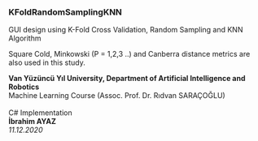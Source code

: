 <h3>KFoldRandomSamplingKNN</h3>
<p>GUI design using K-Fold Cross Validation, Random Sampling and KNN Algorithm</p>
<p>Square Cold, Minkowski (P = 1,2,3 ..) and Canberra distance metrics are also used in this study.</p>
<div>
<b>Van Yüzüncü Yıl University, Department of Artificial Intelligence and Robotics</b><br/>
Machine Learning Course (Assoc. Prof. Dr. Rıdvan SARAÇOĞLU)<br/>
<br>
 C# Implementation<br>
<b>İbrahim AYAZ</b> <br/> <i>11.12.2020</i>
</div>


